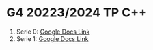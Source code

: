# G4 20223/2024 TP C++

1. Serie 0:  [Google Docs Link](https://docs.google.com/document/d/1ZUoHK7YR-k8nuW-4RMVGRbsrjKPCx1yOkZXdYlJnhPE/edit)
2. Serie 1: [Google Docs Link](https://docs.google.com/document/d/109A1Hu2q15V04WcaWE6mOVQvYCrfO6woaxzbPZ3p8Zg/edit?usp=sharing)
